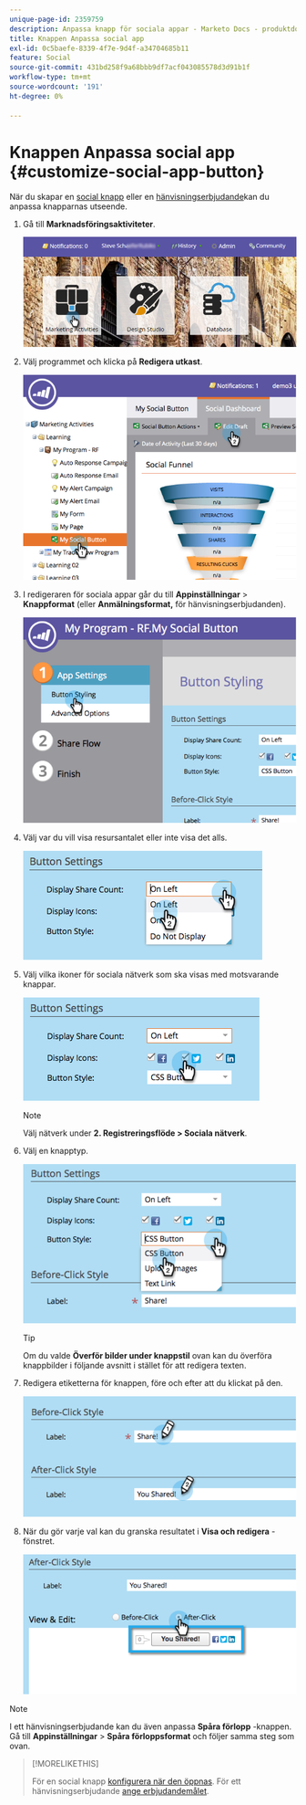 ```yaml
---
unique-page-id: 2359759
description: Anpassa knapp för sociala appar - Marketo Docs - produktdokumentation
title: Knappen Anpassa social app
exl-id: 0c5baefe-8339-4f7e-9d4f-a34704685b11
feature: Social
source-git-commit: 431bd258f9a68bbb9df7acf043085578d3d91b1f
workflow-type: tm+mt
source-wordcount: '191'
ht-degree: 0%

---
```


# Knappen Anpassa social app {#customize-social-app-button}

När du skapar en [social knapp](/help/marketo/product-docs/demand-generation/landing-pages/free-form-landing-pages/add-a-social-button-to-a-free-form-landing-page.md) eller en [hänvisningserbjudande](/help/marketo/product-docs/demand-generation/social/referral-offers/create-a-referral-offer.md)kan du anpassa knapparnas utseende.

1. Gå till **Marknadsföringsaktiviteter**.

   ![](assets/login-marketing-activities.png)

1. Välj programmet och klicka på **Redigera utkast**.

   ![](assets/image2014-9-23-17-3a3-3a34.png)

1. I redigeraren för sociala appar går du till **Appinställningar** > **Knappformat** (eller **Anmälningsformat,** för hänvisningserbjudanden).

   ![](assets/image2014-9-23-17-3a3-3a57.png)

1. Välj var du vill visa resursantalet eller inte visa det alls.

   ![](assets/image2014-9-23-17-3a4-3a10.png)

1. Välj vilka ikoner för sociala nätverk som ska visas med motsvarande knappar.

   ![](assets/image2014-9-23-17-3a4-3a22.png)

   >[!NOTE]
   >
   >Välj nätverk under **2. Registreringsflöde > Sociala nätverk**.

1. Välj en knapptyp.

   ![](assets/image2014-9-23-17-3a4-3a50.png)

   >[!TIP]
   >
   >Om du valde **Överför bilder under knappstil** ovan kan du överföra knappbilder i följande avsnitt i stället för att redigera texten.

1. Redigera etiketterna för knappen, före och efter att du klickat på den.

   ![](assets/image2014-9-23-17-3a5-3a30.png)

1. När du gör varje val kan du granska resultatet i **Visa och redigera** -fönstret.

   ![](assets/image2014-9-23-17-3a5-3a42.png)

>[!NOTE]
>
>I ett hänvisningserbjudande kan du även anpassa **Spåra förlopp** -knappen. Gå till **Appinställningar** > **Spåra förloppsformat** och följer samma steg som ovan.

>[!MORELIKETHIS]
>
>För en social knapp [konfigurera när den öppnas](/help/marketo/product-docs/demand-generation/social/configuring-social-actions/configure-when-social-button-opens.md). För ett hänvisningserbjudande [ange erbjudandemålet](/help/marketo/product-docs/demand-generation/social/referral-offers/specify-goal-for-referral-offer.md).
